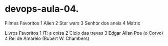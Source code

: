 # devops-aula-04.

Filmes Favoritos
1 Alien
2 Star wars
3 Senhor dos aneis
4 Matrix

Livros Favoritos
1 IT: a coisa
2 Ciclo das trevas
3 Edgar Allan Poe (o Corvo)
4 Rei de Amarelo (Robert W. Chambers)
